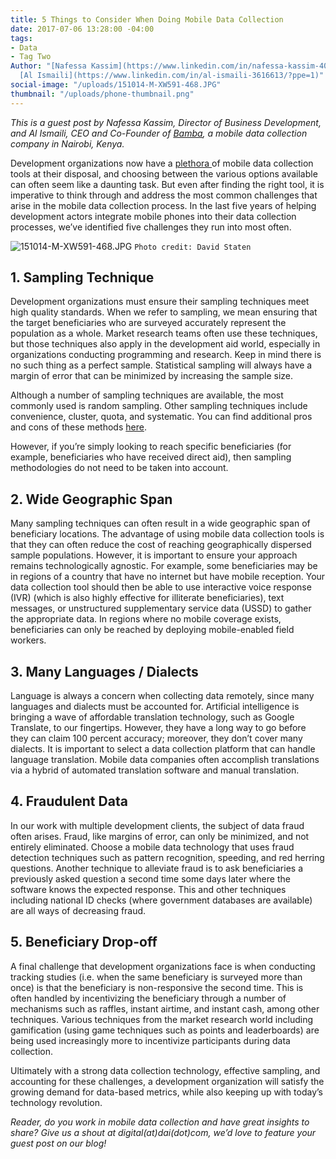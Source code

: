 ```yaml
---
title: 5 Things to Consider When Doing Mobile Data Collection
date: 2017-07-06 13:28:00 -04:00
tags:
- Data
- Tag Two
Author: "[Nafessa Kassim](https://www.linkedin.com/in/nafessa-kassim-4088482/) and
  [Al Ismaili](https://www.linkedin.com/in/al-ismaili-3616613/?ppe=1)"
social-image: "/uploads/151014-M-XW591-468.JPG"
thumbnail: "/uploads/phone-thumbnail.png"
---
```


*This is a guest post by Nafessa Kassim, Director of Business Development, and Al Ismaili, CEO and Co-Founder of [Bamba](http://bambagroup.com/), a mobile data collection company in Nairobi, Kenya.* 

Development organizations now have a [plethora ](https://dai-global-digital.com/mobile-data-collection-a-sector-in-flux.html)of mobile data collection tools at their disposal, and choosing between the various options available can often seem like a daunting task. But even after finding the right tool, it is imperative to think through and address the most common challenges that arise in the mobile data collection process. In the last five years of helping development actors integrate mobile phones into their data collection processes, we’ve identified five challenges they run into most often. 

![151014-M-XW591-468.JPG](/uploads/151014-M-XW591-468.JPG)
`Photo credit: David Staten`

<!--more-->

## 1. Sampling Technique

Development organizations must ensure their sampling techniques meet high quality standards. When we refer to sampling, we mean ensuring that the target beneficiaries who are surveyed accurately represent the population as a whole. Market research teams often use these techniques, but those techniques also apply in the development aid world, especially in organizations conducting programming and research. Keep in mind there is no such thing as a perfect sample. Statistical sampling will always have a margin of error that can be minimized by increasing the sample size. 

Although a number of sampling techniques are available, the most commonly used is random sampling. Other sampling techniques include convenience, cluster, quota, and systematic. You can find additional pros and cons of these methods [here](https://www.bl.uk/business-and-ip-centre/articles/effective-sampling-techniques-for-market-research). 

However, if you’re simply looking to reach specific beneficiaries (for example, beneficiaries who have received direct aid), then sampling methodologies do not need to be taken into account.

## 2. Wide Geographic Span

Many sampling techniques can often result in a wide geographic span of beneficiary locations. The advantage of using mobile data collection tools is that they can often reduce the cost of reaching geographically dispersed sample populations. However, it is important to ensure your approach remains technologically agnostic. For example, some beneficiaries may be in regions of a country that have no internet but have mobile reception. Your data collection tool should then be able to use interactive voice response (IVR) (which is also highly effective for illiterate beneficiaries), text messages, or unstructured supplementary service data (USSD) to gather the appropriate data. In regions where no mobile coverage exists, beneficiaries can only be reached by deploying mobile-enabled field workers. 

## 3. Many Languages / Dialects 

Language is always a concern when collecting data remotely, since many languages and dialects must be accounted for. Artificial intelligence is bringing a wave of affordable translation technology, such as Google Translate, to our fingertips. However, they have a long way to go before they can claim 100 percent accuracy; moreover, they don’t cover many dialects. It is important to select a data collection platform that can handle language translation. Mobile data companies often accomplish translations via a hybrid of automated translation software and manual translation.

## 4. Fraudulent Data 

In our work with multiple development clients, the subject of data fraud often arises. Fraud, like margins of error, can only be minimized, and not entirely eliminated. Choose a mobile data technology that uses fraud detection techniques such as pattern recognition, speeding, and red herring questions. Another technique to alleviate fraud is to ask beneficiaries a previously asked question a second time some days later where the software knows the expected response. This and other techniques including national ID checks (where government databases are available) are all ways of decreasing fraud. 

## 5. Beneficiary Drop-off

A final challenge that development organizations face is when conducting tracking studies (i.e. when the same beneficiary is surveyed more than once) is that the beneficiary is non-responsive the second time. This is often handled by incentivizing the beneficiary through a number of mechanisms such as raffles, instant airtime, and instant cash, among other techniques. Various techniques from the market research world including gamification (using game techniques such as points and leaderboards) are being used increasingly more to incentivize participants during data collection. 

Ultimately with a strong data collection technology, effective sampling, and accounting for these challenges, a development organization will satisfy the growing demand for data-based metrics, while also keeping up with today’s technology revolution. 

*Reader, do you work in mobile data collection and have great insights to share? Give us a shout at digital(at)dai(dot)com, we’d love to feature your guest post on our blog!*
